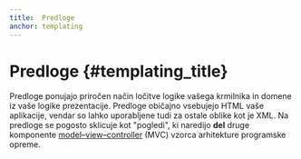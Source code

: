 ```yaml
---
title:  Predloge
anchor: templating
---
```


# Predloge {#templating_title}

Predloge ponujajo priročen način ločitve logike vašega krmilnika in domene iz vaše logike prezentacije.
Predloge običajno vsebujejo HTML vaše aplikacije, vendar so lahko uporabljene tudi za ostale oblike kot je XML.
Na predloge se pogosto sklicuje kot "pogledi", ki naredijo **del** druge komponente
[model–view–controller](/pages/Design-Patterns.html#model-pogled-krmilnik-mvc) (MVC) vzorca arhitekture programske opreme.
